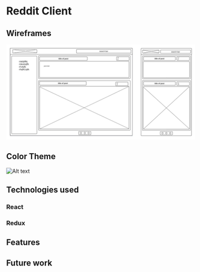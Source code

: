 # Reddit Client

## Wireframes
![Alt text](wireframe.jpeg)

## Color Theme
![Alt text](color_theme.jpg)

## Technologies used

### React

### Redux



## Features

## Future work
